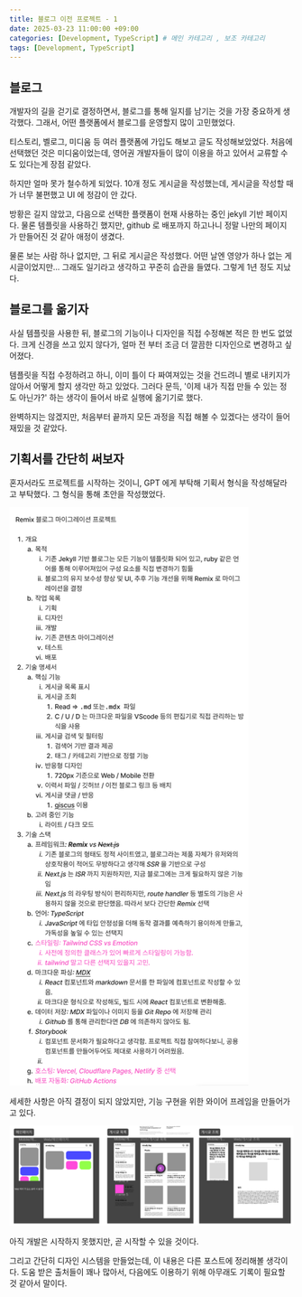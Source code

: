```yaml
---
title: 블로그 이전 프로젝트 - 1
date: 2025-03-23 11:00:00 +09:00
categories: [Development, TypeScript] # 메인 카테고리 , 보조 카테고리
tags: [Development, TypeScript]
---
```


## 블로그

개발자의 길을 걷기로 결정하면서, 블로그를 통해 일지를 남기는 것을 가장 중요하게 생각했다.
그래서, 어떤 플랫폼에서 블로그를 운영할지 많이 고민했었다.

티스토리, 벨로그, 미디움 등 여러 플랫폼에 가입도 해보고 글도 작성해보았었다.
처음에 선택했던 것은 미디움이었는데, 영어권 개발자들이 많이 이용을 하고 있어서 교류할 수도 있다는게 장점 같았다.

하지만 얼마 못가 철수하게 되었다.
10개 정도 게시글을 작성했는데, 게시글을 작성할 때가 너무 불편했고 UI 에 정감이 안 갔다.

방황은 길지 않았고, 다음으로 선택한 플랫폼이 현재 사용하는 중인 jekyll 기반 페이지다.
물론 템플릿을 사용하긴 했지만, github 로 배포까지 하고나니 정말 나만의 페이지가 만들어진 것 같아 애정이 생겼다.

물론 보는 사람 하나 없지만, 그 뒤로 게시글은 작성했다.
어떤 날엔 영양가 하나 없는 게시글이었지만... 그래도 일기라고 생각하고 꾸준히 습관을 들였다.
그렇게 1년 정도 지났다.

## 블로그를 옮기자

사실 템플릿을 사용한 뒤, 블로그의 기능이나 디자인을 직접 수정해본 적은 한 번도 없었다.
크게 신경을 쓰고 있지 않다가, 얼마 전 부터 조금 더 깔끔한 디자인으로 변경하고 싶어졌다.

템플릿을 직접 수정하려고 하니, 이미 틀이 다 짜여져있는 것을 건드려니 별로 내키지가 않아서 어떻게 할지 생각만 하고 있었다.
그러다 문득, '이제 내가 직접 만들 수 있는 정도 아닌가?' 하는 생각이 들어서 바로 실행에 옮기기로 했다.

완벽하지는 않겠지만, 처음부터 끝까지 모든 과정을 직접 해볼 수 있겠다는 생각이 들어 재밌을 것 같았다.

## 기획서를 간단히 써보자

혼자서라도 프로젝트를 시작하는 것이니, GPT 에게 부탁해 기획서 형식을 작성해달라고 부탁했다.
그 형식을 통해 초안을 작성했었다.

![블로그 프로젝트 기획서 초안](../assets/img/posts/2025-03-23-Blog-Migration-1.png)

세세한 사항은 아직 결정이 되지 않았지만, 기능 구현을 위한 와이어 프레임을 만들어가고 있다.

![블로그 와이어프레임](../assets/img/posts/2025-03-23-Blog-Migration-1-1.png)

아직 개발은 시작하지 못했지만, 곧 시작할 수 있을 것이다.

그리고 간단히 디자인 시스템을 만들었는데, 이 내용은 다른 포스트에 정리해볼 생각이다.
도움 받은 출처들이 꽤나 많아서, 다음에도 이용하기 위해 아무래도 기록이 필요할 것 같아서 말이다.
